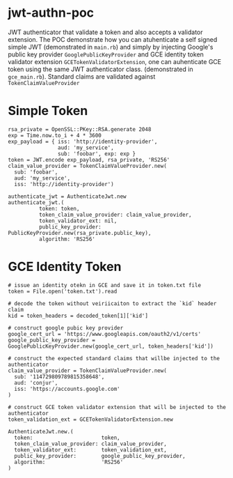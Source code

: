 # jwt-authn-poc
 JWT authenticator that validate a token and also accepts a validator extension.
 The POC demonstrate how you can atuhenticate a self signed simple JWT (demonstrated in `main.rb`) and simply by injecting Google's public key provider `GooglePublicKeyProvider` and GCE identity token validator extension `GCETokenValidatorExtension`, one can auhenticate GCE token using the same JWT authenticator class. (demonstrated in `gce_main.rb`).
 Standard claims are validated against `TokenClaimValueProvider` 
 
 
# Simple Token
```
rsa_private = OpenSSL::PKey::RSA.generate 2048
exp = Time.now.to_i + 4 * 3600
exp_payload = { iss: 'http://identity-provider',
                aud: 'my_service',
                sub: 'foobar', exp: exp }
token = JWT.encode exp_payload, rsa_private, 'RS256'
claim_value_provider = TokenClaimValueProvider.new(
  sub: 'foobar',
  aud: 'my_service',
  iss: 'http://identity-provider')

authenticate_jwt = AuthenticateJwt.new
authenticate_jwt.(
          token: token,
          token_claim_value_provider: claim_value_provider,
          token_validator_ext: nil,
          public_key_provider: PublicKeyProvider.new(rsa_private.public_key),
          algorithm: 'RS256'
```

# GCE Identity Token
```
# issue an identity otekn in GCE and save it in token.txt file
token = File.open('token.txt').read

# decode the token without veiriicaiton to extract the `kid` header claim
kid = token_headers = decoded_token[1]['kid']

# construct google pubic key provider
google_cert_url = 'https://www.googleapis.com/oauth2/v1/certs'
google_public_key_provider = GooglePublicKeyProvider.new(google_cert_url, token_headers['kid'])

# construct the expected standard claims that willbe injected to the authenticator
claim_value_provider = TokenClaimValueProvider.new(
  sub: '114729809789815358648',
  aud: 'conjur',
  iss: 'https://accounts.google.com'
)

# construct GCE token validator extension that will be injected to the authenticator
token_validation_ext = GCETokenValidatorExtension.new

AuthenticateJwt.new.(
  token:                      token,
  token_claim_value_provider: claim_value_provider,
  token_validator_ext:        token_validation_ext,
  public_key_provider:        google_public_key_provider,
  algorithm:                  'RS256'
)
```
